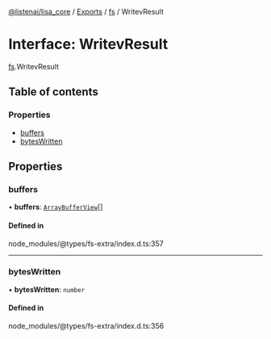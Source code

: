 [@listenai/lisa_core](../README.md) / [Exports](../modules.md) / [fs](../modules/fs.md) / WritevResult

# Interface: WritevResult

[fs](../modules/fs.md).WritevResult

## Table of contents

### Properties

- [buffers](fs.writevresult-1.md#buffers)
- [bytesWritten](fs.writevresult-1.md#byteswritten)

## Properties

### buffers

• **buffers**: [`ArrayBufferView`](../modules/fs.md#arraybufferview)[]

#### Defined in

node_modules/@types/fs-extra/index.d.ts:357

___

### bytesWritten

• **bytesWritten**: `number`

#### Defined in

node_modules/@types/fs-extra/index.d.ts:356
